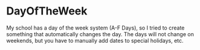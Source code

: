 # DayOfTheWeek
My school has a day of the week system (A-F Days), so I tried to create something that automatically changes the day. The days will not change on weekends, but you have to manually add dates to special holidays, etc.

